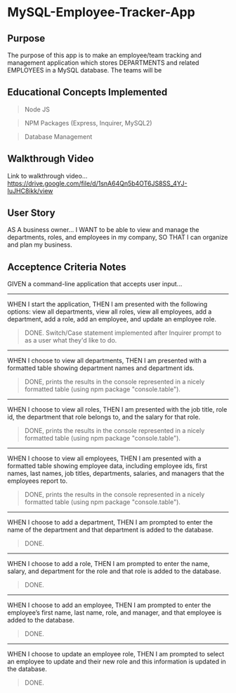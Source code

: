 # MySQL-Employee-Tracker-App

## Purpose

The purpose of this app is to make an employee/team tracking and management application which stores DEPARTMENTS and related EMPLOYEES in a MySQL database.  The teams will be 

## Educational Concepts Implemented

>Node JS

>NPM Packages (Express, Inquirer, MySQL2)

>Database Management

## Walkthrough Video

Link to walkthrough video...
https://drive.google.com/file/d/1snA64Qn5b4OT6JS8SS_4YJ-IuJHC8ikk/view


## User Story

AS A business owner...
I WANT to be able to view and manage the departments, roles, and employees in my company,
SO THAT I can organize and plan my business.

## Acceptence Criteria Notes

GIVEN a command-line application that accepts user input...

- - - - -
WHEN I start the application,
THEN I am presented with the following options: view all departments, view all roles, view all employees, add a department, add a role, add an employee, and update an employee role.
>DONE.  Switch/Case statement implemented after Inquirer prompt to as a user what they'd like to do.

- - - - -
WHEN I choose to view all departments,
THEN I am presented with a formatted table showing department names and department ids.
>DONE, prints the results in the console represented in a nicely formatted table (using npm package "console.table").

- - - - -
WHEN I choose to view all roles,
THEN I am presented with the job title, role id, the department that role belongs to, and the salary for that role.
>DONE, prints the results in the console represented in a nicely formatted table (using npm package "console.table").

- - - - -
WHEN I choose to view all employees,
THEN I am presented with a formatted table showing employee data, including employee ids, first names, last names, job titles, departments, salaries, and managers that the employees report to.
>DONE, prints the results in the console represented in a nicely formatted table (using npm package "console.table").

- - - - -
WHEN I choose to add a department,
THEN I am prompted to enter the name of the department and that department is added to the database.
>DONE.

- - - - -
WHEN I choose to add a role,
THEN I am prompted to enter the name, salary, and department for the role and that role is added to the database.
>DONE.

- - - - -
WHEN I choose to add an employee,
THEN I am prompted to enter the employee’s first name, last name, role, and manager, and that employee is added to the database.
>DONE.

- - - - -
WHEN I choose to update an employee role,
THEN I am prompted to select an employee to update and their new role and this information is updated in the database.
>DONE.